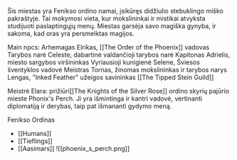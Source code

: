 Šis miestas yra Fenikso ordino namai, įsikūręs didžiulio stebuklingo miško pakraštyje. Tai mokymosi vieta, kur mokslininkai ir mistikai atvyksta studijuoti paslaptingųjų menų. Miestas garsėja savo magiška gynyba, ir sakoma, kad oras yra persmelktas magijos.

Main npcs:
Arhemagas Elrikas, [[The Order of the Phoenix]] vadovas
Tarybos narė Celeste, dabartinė valdančioji tarybos narė
Kapitonas Adrielis, miesto sargybos viršininkas
Vyriausioji kunigienė Selene, Šviesos šventyklos vadovė
Meistras Tornas, žinomas mokslininkas ir tarybos narys
Lengas, "Inked Feather" užeigos savininkas [[The Tipped Stein Guild]]


Meistrė Elara: prižiūri[[The Knights of the Silver Rose]] ordino skyrių pajūrio mieste Phonix's Perch. Ji yra išmintinga ir kantri vadovė, vertinanti diplomatiją ir derybas, taip pat išmananti gydymo meną.

Fenikso Ordinas

-   [[Humans]]
-   [[Tieflings]]
-   [[Aasimars]]
![[phoenix_s_perch.png]]